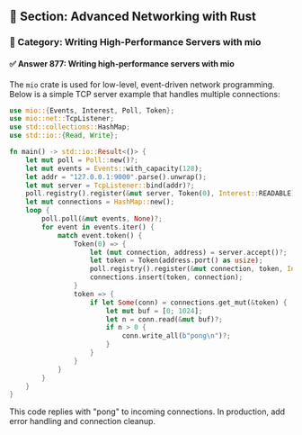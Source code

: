 ## 📘 Section: Advanced Networking with Rust  
### 🔹 Category: Writing High-Performance Servers with mio  
#### ✅ Answer 877: Writing high-performance servers with mio

The `mio` crate is used for low-level, event-driven network programming. Below is a simple TCP server example that handles multiple connections:

```rust
use mio::{Events, Interest, Poll, Token};
use mio::net::TcpListener;
use std::collections::HashMap;
use std::io::{Read, Write};

fn main() -> std::io::Result<()> {
    let mut poll = Poll::new()?;
    let mut events = Events::with_capacity(128);
    let addr = "127.0.0.1:9000".parse().unwrap();
    let mut server = TcpListener::bind(addr)?;
    poll.registry().register(&mut server, Token(0), Interest::READABLE)?;
    let mut connections = HashMap::new();
    loop {
        poll.poll(&mut events, None)?;
        for event in events.iter() {
            match event.token() {
                Token(0) => {
                    let (mut connection, address) = server.accept()?;
                    let token = Token(address.port() as usize);
                    poll.registry().register(&mut connection, token, Interest::READABLE)?;
                    connections.insert(token, connection);
                }
                token => {
                    if let Some(conn) = connections.get_mut(&token) {
                        let mut buf = [0; 1024];
                        let n = conn.read(&mut buf)?;
                        if n > 0 {
                            conn.write_all(b"pong\n")?;
                        }
                    }
                }
            }
        }
    }
}
```

This code replies with "pong" to incoming connections. In production, add error handling and connection cleanup.
